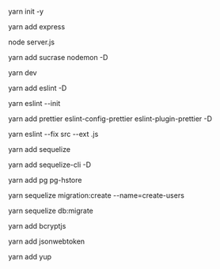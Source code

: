 yarn init -y

yarn add express

node server.js

yarn add sucrase nodemon -D

yarn dev

yarn add eslint -D

yarn eslint --init

yarn add prettier eslint-config-prettier eslint-plugin-prettier -D

yarn eslint --fix src --ext .js

yarn add sequelize

yarn add sequelize-cli -D

yarn add pg pg-hstore

yarn sequelize migration:create --name=create-users

yarn sequelize db:migrate

yarn add bcryptjs

yarn add jsonwebtoken

yarn add yup
